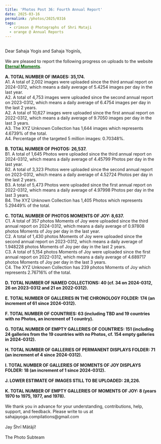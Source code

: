 ```yaml
---
title: 'Photos Post 36: Fourth Annual Report'
date: 2025-03-16
permalink: /photos/2025/0316
tags:
  - crimson @ Photographs of Shri Mataji
  - orange @ Annual Reports
---
```


<p>
<br>
Dear Sahaja Yogis and Sahaja Yoginīs,<br>
<br>
We are pleased to report the following progress on uploads to the website <a href="https://eternalmoments.smugmug.com/"> <font color="DarkGreen"><b>Eternal Moments</b></font></a>.<br>
<br>
<b>A. TOTAL NUMBER OF IMAGES: 35,174.</b><br> 
A1. A total of 2,002 images were uploaded since the third annual report on 2024-0312, which means a daily average of 5.4254 images per day in the last year.<br>
A2. A total of 4,753 images were uploaded since the second annual report on 2023-0312, which means a daily average of 6.4754 images per day in the last 2 years.<br>
A2. A total of 10,627 images were uploaded since the first annual report on 2022-0312, which means a daily average of 9.7050 images per day in the last 3 years.<br>
A3. The XYZ Unknown Collection has 1,644 images which represents 4.6739% of the total.<br>
A4. Percentage of the targeted 5 million images: 0.70348%.<br>
<br>
<b>B. TOTAL NUMBER OF PHOTOS: 26,537.</b><br>
B1. A total of 1,645 Photos were uploaded since the third annual report on 2024-0312, which means a daily average of 4.45799 Photos per day in the last year.<br>
B2. A total of 3,323 Photos were uploaded since the second annual report on 2023-0312, which means a daily average of 4.52724 Photos per day in the last 2 years.<br>
B3. A total of 5,473 Photos were uploaded since the first annual report on 2022-0312, which means a daily average of 4.97998 Photos per day in the last 3 years.<br>
B4. The XYZ Unknown Collection has 1,405 Photos which represents 5.29449% of the total.<br>
<br>
<b>C. TOTAL NUMBER OF PHOTOS MOMENTS OF JOY: 8,637.</b><br>
C1. A total of 357 photos Moments of Joy were uploaded since the third annual report on 2024-0312, which means a daily average of 0.97808 photos Moments of Joy per day in the last year.<br>
C2. A total of 1,430 photos Moments of Joy were uploaded since the second annual report on 2023-0312, which means a daily average of 1.948228 photos Moments of Joy per day in the last 2 years.<br>
C3. A total of 5,154 photos Moments of Joy were uploaded since the first annual report on 2022-0312, which means a daily average of 4.689717 photos Moments of Joy per day in the last 3 years.<br>
C4. The XYZ Unknown Collection has 239 photos Moments of Joy which represents 2.76716% of the total.<br>
<br>
<b>D. TOTAL NUMBER OF NAMED COLLECTIONS: 40 (cf. 34 on 2024-0312, 26 on 2023-0312 and 21 on 2022-0312).</b><br>
<br>
<b>E. TOTAL NUMBER OF GALLERIES IN THE CHRONOLOGY FOLDER: 174 (an increment of 61 since 2024-0312).</b><br>
<br>
<b>F. TOTAL NUMBER OF COUNTRIES: 63 (including TBD and 19 countries with no Photos, an increment of 1 country).</b><br>
<br>
<b>G. TOTAL NUMBER OF EMPTY GALLERIES OF COUNTRIES: 151 (including 24 galleries from the 19 countries with no Photos, cf. 154 empty galleries in 2024-0312).</b><br>
<br>
<b>H. TOTAL NUMBER OF GALLERIES OF PERMANENT DISPLAYS FOLDER: 71 (an increment of 4 since 2024-0312).</b><br>
<br>
<b>I. TOTAL NUMBER OF GALLERIES OF MOMENTS OF JOY DISPLAYS FOLDER: 18 (an increment of 1 since 2024-0312).</b><br>
<br>
<b>J. LOWER ESTIMATE OF IMAGES STILL TO BE UPLOADED: 28,226.</b><br>
<br>
<b>K. TOTAL NUMBER OF EMPTY GALLERIES OF MOMENTS OF JOY: 8 (years 1970 to 1975, 1977, and 1978).</b><br>
<br>
We thank you in advance for your understanding, contributions, help, support, and feedback. Please write to us at sahajayoga.compilations@gmail.com<br>
<br>
Jay Śhrī Mātājī!<br>
<br>
The Photo Subteam<br>
</p>